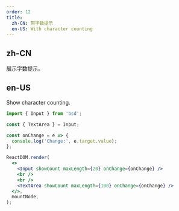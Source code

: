 ```yaml
---
order: 12
title:
  zh-CN: 带字数提示
  en-US: With character counting
---
```


## zh-CN

展示字数提示。

## en-US

Show character counting.

```jsx
import { Input } from 'bsd';

const { TextArea } = Input;

const onChange = e => {
  console.log('Change:', e.target.value);
};

ReactDOM.render(
  <>
    <Input showCount maxLength={20} onChange={onChange} />
    <br />
    <br />
    <TextArea showCount maxLength={100} onChange={onChange} />
  </>,
  mountNode,
);
```
